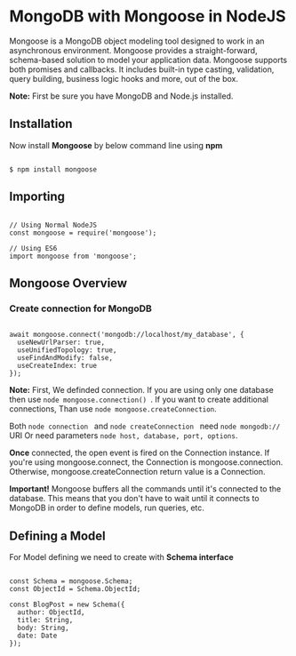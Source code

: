 # MongoDB with Mongoose in NodeJS
Mongoose is a MongoDB object modeling tool designed to work in an asynchronous environment. 
Mongoose provides a straight-forward, schema-based solution to model your application data. Mongoose supports both promises and callbacks. It includes built-in type casting, validation, query building, business logic hooks and more, out of the box.

__Note:__ First be sure you have MongoDB and Node.js installed.
## Installation
Now install __Mongoose__ by below command line using __npm__
```node

$ npm install mongoose

```
## Importing
```node

// Using Normal NodeJS
const mongoose = require('mongoose');

// Using ES6
import mongoose from 'mongoose';

```
## Mongoose Overview
### Create connection for MongoDB
```node

await mongoose.connect('mongodb://localhost/my_database', {
  useNewUrlParser: true,
  useUnifiedTopology: true,
  useFindAndModify: false,
  useCreateIndex: true
});

```
__Note:__ First, We definded connection. If you are using only one database then use ```node mongoose.connection() ```. If you want to create additional connections, Than use ```node mongoose.createConnection```.

Both ```node connection ``` and ```node createConnection ``` need ```node mongodb:// ``` URI Or need parameters ```node host, database, port, options```.

__Once__ connected, the open event is fired on the Connection instance. If you're using mongoose.connect, the Connection is mongoose.connection. Otherwise, mongoose.createConnection return value is a Connection.

__Important!__ Mongoose buffers all the commands until it's connected to the database. This means that you don't have to wait until it connects to MongoDB in order to define models, run queries, etc.

## Defining a Model
For Model defining we need to create with __Schema interface__
```node

const Schema = mongoose.Schema;
const ObjectId = Schema.ObjectId;

const BlogPost = new Schema({
  author: ObjectId,
  title: String,
  body: String,
  date: Date
});

```


